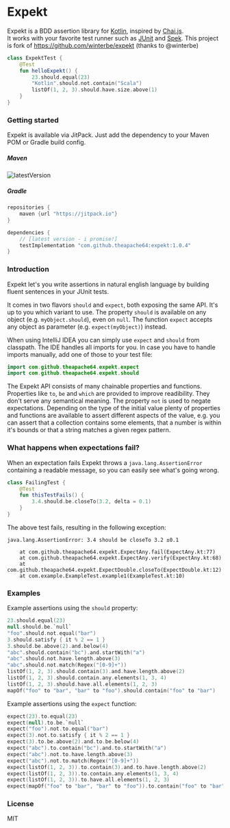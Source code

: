 # Expekt 

Expekt is a BDD assertion library for [Kotlin](http://kotlinlang.org/), inspired by [Chai.js](http://chaijs.com/).  
It works with your favorite test runner such as [JUnit](http://junit.org/) and [Spek](http://jetbrains.github.io/spek/).
This project is fork of https://github.com/winterbe/expekt (thanks to @winterbe)

```kotlin
class ExpektTest {
    @Test
    fun helloExpekt() {
        23.should.equal(23)
        "Kotlin".should.not.contain("Scala")
        listOf(1, 2, 3).should.have.size.above(1)
    }
}
```


### Getting started

Expekt is available via JitPack. Just add the dependency to your Maven POM or Gradle build config.

##### Maven

![latestVersion](https://img.shields.io/github/v/release/theapache64/expekt)

##### Gradle

```groovy
repositories {
    maven {url "https://jitpack.io"}
}

dependencies {
    // [latest version - i promise!]
    testImplementation "com.github.theapache64:expekt:1.0.4"
}
```

### Introduction

Expekt let's you write assertions in natural english language by building fluent sentences in your JUnit tests.

It comes in two flavors `should` and `expect`, both exposing the same API. It's up to you which variant to use. The property `should` is available on any object (e.g. `myObject.should`), even on `null`. The function `expect` accepts any object as parameter (e.g. `expect(myObject)`) instead.

When using IntelliJ IDEA you can simply use `expect` and `should` from classpath. The IDE handles all imports for you. In case you have to handle imports manually, add one of those to your test file:

```kotlin
import com.github.theapache64.expekt.expect
import com.github.theapache64.expekt.should
```

The Expekt API consists of many chainable properties and functions. Properties like `to`, `be` and `which` are provided to improve readibility. They don't serve any semantical meaning. The property `not` is used to negate expectations. Depending on the type of the initial value plenty of properties and functions are available to assert different aspects of the value, e.g. you can assert that a collection contains some elements, that a number is within it's bounds or that a string matches a given regex pattern.

### What happens when expectations fail?

When an expectation fails Expekt throws a `java.lang.AssertionError` containing a readable message, so you can easily see what's going wrong.

```kotlin
class FailingTest {
    @Test
    fun thisTestFails() {
        3.4.should.be.closeTo(3.2, delta = 0.1)
    }
}
```

The above test fails, resulting in the following exception:

```
java.lang.AssertionError: 3.4 should be closeTo 3.2 ±0.1

	at com.github.theapache64.expekt.ExpectAny.fail(ExpectAny.kt:77)
	at com.github.theapache64.expekt.ExpectAny.verify(ExpectAny.kt:68)
	at com.github.theapache64.expekt.ExpectDouble.closeTo(ExpectDouble.kt:12)
	at com.example.ExampleTest.example1(ExampleTest.kt:10)
```

### Examples

Example assertions using the `should` property:

```kotlin
23.should.equal(23)
null.should.be.`null`
"foo".should.not.equal("bar")
3.should.satisfy { it % 2 == 1 }
3.should.be.above(2).and.below(4)
"abc".should.contain("bc").and.startWith("a")
"abc".should.not.have.length.above(3)
"abc".should.not.match(Regex("[0-9]+"))
listOf(1, 2, 3).should.contain(3).and.have.length.above(2)
listOf(1, 2, 3).should.contain.any.elements(1, 3, 4)
listOf(1, 2, 3).should.have.all.elements(1, 2, 3)
mapOf("foo" to "bar", "bar" to "foo").should.contain("foo" to "bar")
```

Example assertions using the `expect` function:

```kotlin
expect(23).to.equal(23)
expect(null).to.be.`null`
expect("foo").not.to.equal("bar")
expect(3).not.to.satisfy { it % 2 == 1 }
expect(3).to.be.above(2).and.to.be.below(4)
expect("abc").to.contain("bc").and.to.startWith("a")
expect("abc").not.to.have.length.above(3)
expect("abc").not.to.match(Regex("[0-9]+"))
expect(listOf(1, 2, 3)).to.contain(3).and.to.have.length.above(2)
expect(listOf(1, 2, 3)).to.contain.any.elements(1, 3, 4)
expect(listOf(1, 2, 3)).to.have.all.elements(1, 2, 3)
expect(mapOf("foo" to "bar", "bar" to "foo")).to.contain("foo" to "bar")
```

### License

MIT

